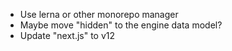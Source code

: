 * Use lerna or other monorepo manager
* Maybe move "hidden" to the engine data model? 
* Update "next.js" to v12